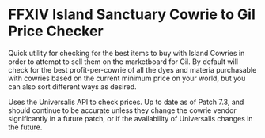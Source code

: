 # FFXIV Island Sanctuary Cowrie to Gil Price Checker
Quick utility for checking for the best items to buy with Island Cowries in order to attempt to sell them on the marketboard for Gil. By default will check for the best profit-per-cowrie of all the dyes and materia purchasable with cowries based on the current minimum price on your world, but you can also sort different ways as desired.

Uses the Universalis API to check prices. Up to date as of Patch 7.3, and should continue to be accurate unless they change the cowrie vendor significantly in a future patch, or if the availability of Universalis changes in the future.

